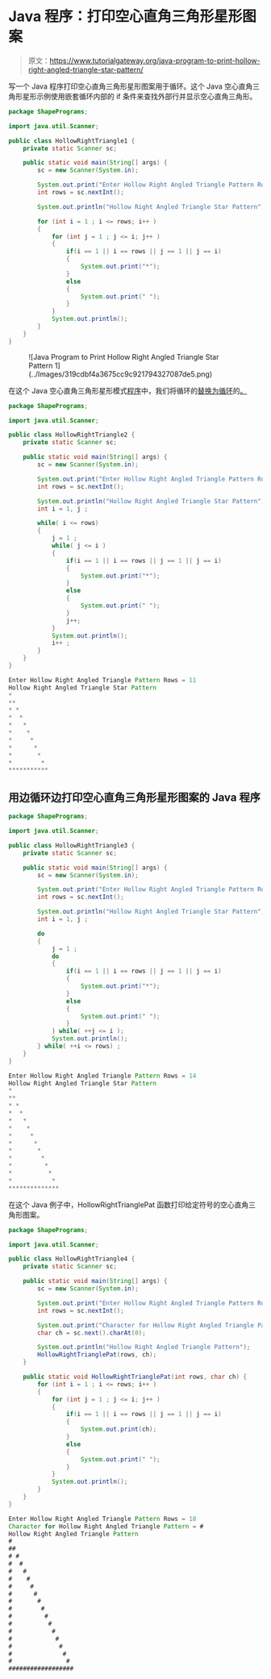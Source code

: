 # Java 程序：打印空心直角三角形星形图案

> 原文：<https://www.tutorialgateway.org/java-program-to-print-hollow-right-angled-triangle-star-pattern/>

写一个 Java 程序打印空心直角三角形星形图案用于循环。这个 Java 空心直角三角形星形示例使用嵌套循环内部的 if 条件来查找外部行并显示空心直角三角形。

```java
package ShapePrograms;

import java.util.Scanner;

public class HollowRightTriangle1 {
	private static Scanner sc;

	public static void main(String[] args) {
		sc = new Scanner(System.in);

		System.out.print("Enter Hollow Right Angled Triangle Pattern Rows = ");
		int rows = sc.nextInt();

		System.out.println("Hollow Right Angled Triangle Star Pattern");

		for (int i = 1 ; i <= rows; i++ ) 
		{
			for (int j = 1 ; j <= i; j++ ) 
			{
				if(i == 1 || i == rows || j == 1 || j == i)
				{
					System.out.print("*");
				}
				else
				{
					System.out.print(" ");
				}
			}
			System.out.println();
		}
	}
}
```

<figure class="wp-block-image size-large">![Java Program to Print Hollow Right Angled Triangle Star Pattern 1](../Images/319cdbf4a3675cc9c921794327087de5.png)</figure>

在这个 Java 空心直角三角形星形模式[程序](https://www.tutorialgateway.org/learn-java-programs/)中，我们将循环的[替换为循环](https://www.tutorialgateway.org/java-for-loop/)的[。](https://www.tutorialgateway.org/java-while-loop/)

```java
package ShapePrograms;

import java.util.Scanner;

public class HollowRightTriangle2 {
	private static Scanner sc;

	public static void main(String[] args) {
		sc = new Scanner(System.in);

		System.out.print("Enter Hollow Right Angled Triangle Pattern Rows = ");
		int rows = sc.nextInt();

		System.out.println("Hollow Right Angled Triangle Star Pattern");
		int i = 1, j ;

		while( i <= rows) 
		{
			j = 1 ;
			while( j <= i ) 
			{
				if(i == 1 || i == rows || j == 1 || j == i)
				{
					System.out.print("*");
				}
				else
				{
					System.out.print(" ");
				}
				j++;
			}
			System.out.println();
			i++ ;
		}
	}
}
```

```java
Enter Hollow Right Angled Triangle Pattern Rows = 11
Hollow Right Angled Triangle Star Pattern
*
**
* *
*  *
*   *
*    *
*     *
*      *
*       *
*        *
***********
```

## 用边循环边打印空心直角三角形星形图案的 Java 程序

```java
package ShapePrograms;

import java.util.Scanner;

public class HollowRightTriangle3 {
	private static Scanner sc;

	public static void main(String[] args) {
		sc = new Scanner(System.in);

		System.out.print("Enter Hollow Right Angled Triangle Pattern Rows = ");
		int rows = sc.nextInt();

		System.out.println("Hollow Right Angled Triangle Star Pattern");
		int i = 1, j ;

		do
		{
			j = 1 ;
			do
			{
				if(i == 1 || i == rows || j == 1 || j == i)
				{
					System.out.print("*");
				}
				else
				{
					System.out.print(" ");
				}
			} while( ++j <= i );
			System.out.println();
		} while( ++i <= rows) ;
	}
}
```

```java
Enter Hollow Right Angled Triangle Pattern Rows = 14
Hollow Right Angled Triangle Star Pattern
*
**
* *
*  *
*   *
*    *
*     *
*      *
*       *
*        *
*         *
*          *
*           *
**************
```

在这个 Java 例子中，HollowRightTrianglePat 函数打印给定符号的空心直角三角形图案。

```java
package ShapePrograms;

import java.util.Scanner;

public class HollowRightTriangle4 {
	private static Scanner sc;

	public static void main(String[] args) {
		sc = new Scanner(System.in);

		System.out.print("Enter Hollow Right Angled Triangle Pattern Rows = ");
		int rows = sc.nextInt();

		System.out.print("Character for Hollow Right Angled Triangle Pattern = ");
		char ch = sc.next().charAt(0);

		System.out.println("Hollow Right Angled Triangle Pattern");
		HollowRightTrianglePat(rows, ch);
	}

	public static void HollowRightTrianglePat(int rows, char ch) {
		for (int i = 1 ; i <= rows; i++ ) 
		{
			for (int j = 1 ; j <= i; j++ ) 
			{
				if(i == 1 || i == rows || j == 1 || j == i)
				{
					System.out.print(ch);
				}
				else
				{
					System.out.print(" ");
				}
			}
			System.out.println();
		}
	}
}
```

```java
Enter Hollow Right Angled Triangle Pattern Rows = 18
Character for Hollow Right Angled Triangle Pattern = #
Hollow Right Angled Triangle Pattern
#
##
# #
#  #
#   #
#    #
#     #
#      #
#       #
#        #
#         #
#          #
#           #
#            #
#             #
#              #
#               #
##################
```